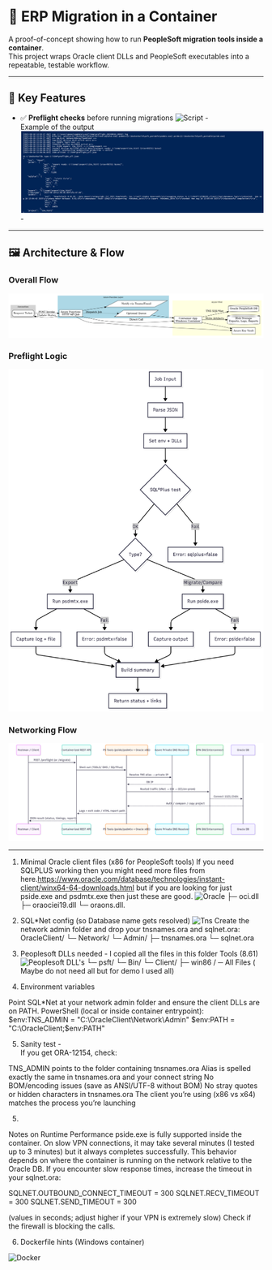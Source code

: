 # 🚀 ERP Migration in a Container

A proof-of-concept showing how to run **PeopleSoft migration tools inside a container**.  
This project wraps Oracle client DLLs and PeopleSoft executables into a repeatable, testable workflow.
 
---

## 🔑 Key Features
- ✅ **Preflight checks** before running migrations ![Script](src/Scripts/Preflight-PeopleSoft.ps1) -  
      Example of the output   ![Script](screenshots/PreFlightLogic_Output.png) -
---
## 🖼 Architecture & Flow

### Overall Flow
![Overall Flow](screenshots/OverallFlow.png)

### Preflight Logic
![Preflight Logic](screenshots/PreFlightLogic.png)

### Networking Flow
![Networking Flow](screenshots/NetworkingFlow.png)

---
1) Minimal Oracle client files (x86 for PeopleSoft tools)
If you need SQLPLUS working then you might need more files from here.https://www.oracle.com/database/technologies/instant-client/winx64-64-downloads.html
but if you are looking for just pside.exe and psdmtx.exe then just these are good.
![Oracle](src/Clients/OracleClient)
├─ oci.dll
├─ oraociei19.dll
└─ oraons.dll.
 
2) SQL*Net config (so Database name gets resolved)
![Tns](src/Clients/OracleClient/Network/Admin/)
Create the network admin folder and drop your tnsnames.ora and sqlnet.ora:
OracleClient/
└─ Network/
   └─ Admin/
      ├─ tnsnames.ora
      └─ sqlnet.ora  
3) Peoplesoft DLLs needed - I copied all the files in this folder Tools (8.61)
   ![Peoplesoft DLL's](src/Clients/psft_portable/)
   └─ psft/
     └─ Bin/
       └─ Client/
         ├─ win86 /
           ─ All Files ( Maybe do not need all but for demo I used all)
   
5) Environment variables

Point SQL*Net at your network admin folder and ensure the client DLLs are on PATH.
PowerShell (local or inside container entrypoint):
$env:TNS_ADMIN = "C:\OracleClient\Network\Admin"
$env:PATH = "C:\OracleClient;$env:PATH"


5) Sanity test -   
If you get ORA-12154, check:

TNS_ADMIN points to the folder containing tnsnames.ora
Alias  is spelled exactly the same in tnsnames.ora and your connect string
No BOM/encoding issues (save as ANSI/UTF-8 without BOM)
No stray quotes or hidden characters in tnsnames.ora
The client you’re using (x86 vs x64) matches the process you’re launching

5) 
Notes on Runtime Performance
pside.exe is fully supported inside the container.
On slow VPN connections, it may take several minutes (I tested up to 3 minutes) but it always completes successfully.
This behavior depends on where the container is running on the network relative to the Oracle DB.
If you encounter slow response times, increase the timeout in your sqlnet.ora:

SQLNET.OUTBOUND_CONNECT_TIMEOUT = 300
SQLNET.RECV_TIMEOUT             = 300
SQLNET.SEND_TIMEOUT             = 300

(values in seconds; adjust higher if your VPN is extremely slow)
Check if the firewall is blocking the calls.

6) Dockerfile hints (Windows container) 

![Docker](./Dockerfile)


